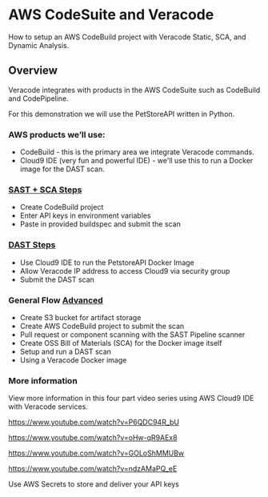 # AWS CodeSuite and Veracode

How to setup an AWS CodeBuild project with Veracode Static, SCA, and Dynamic Analysis.

## Overview
Veracode integrates with products in the AWS CodeSuite such as CodeBuild and CodePipeline.

For this demonstration we will use the PetStoreAPI written in Python.  

### AWS products we’ll use:

* CodeBuild - this is the primary area we integrate Veracode commands. 
* Cloud9 IDE (very fun and powerful IDE) - we'll use this to run a Docker image for the DAST scan.

### [SAST + SCA Steps ](1_SAST_SCA_PolicyScan)
* Create CodeBuild project
* Enter API keys in environment variables
* Paste in provided buildspec and submit the scan

### [DAST Steps ](2_DAST)
* Use Cloud9 IDE to run the PetstoreAPI Docker Image
* Allow Veracode IP address to access Cloud9 via security group
* Submit the DAST scan

### General Flow [Advanced](Advanced)
* Create S3 bucket for artifact storage
* Create AWS CodeBuild project to submit the scan
* Pull request or component scanning with the SAST Pipeline scanner
* Create OSS Bill of Materials (SCA) for the Docker image itself
* Setup and run a DAST scan
* Using a Veracode Docker image

### More information
View more information in this four part video series using AWS Cloud9 IDE with Veracode services.

https://www.youtube.com/watch?v=P6QDC94R_bU

https://www.youtube.com/watch?v=oHw-qR9AEx8

https://www.youtube.com/watch?v=GOLoShMMUBw

https://www.youtube.com/watch?v=ndzAMaPQ_eE


Use AWS Secrets to store and deliver your API keys